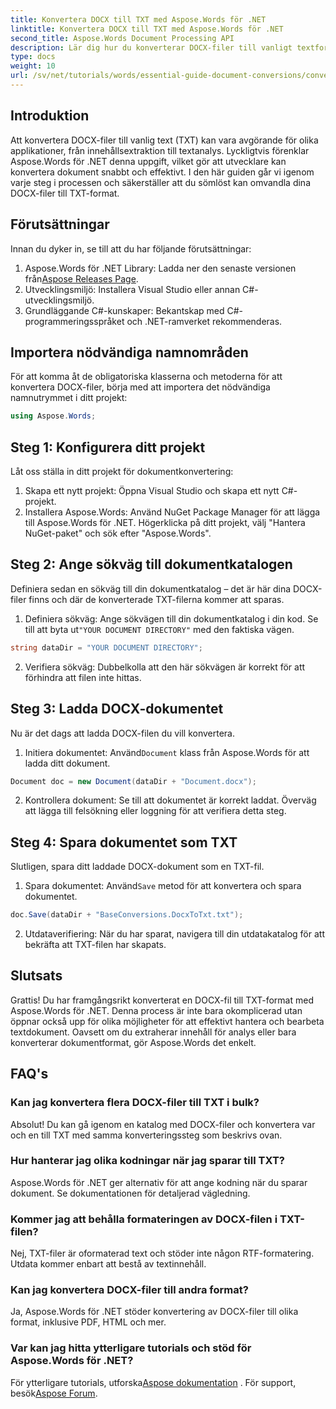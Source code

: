 ```yaml
---
title: Konvertera DOCX till TXT med Aspose.Words för .NET
linktitle: Konvertera DOCX till TXT med Aspose.Words för .NET
second_title: Aspose.Words Document Processing API
description: Lär dig hur du konverterar DOCX-filer till vanligt textformat (TXT) med Aspose.Words för .NET i den här omfattande guiden.
type: docs
weight: 10
url: /sv/net/tutorials/words/essential-guide-document-conversions/convert-docx-to-txt/
---
```

## Introduktion

Att konvertera DOCX-filer till vanlig text (TXT) kan vara avgörande för olika applikationer, från innehållsextraktion till textanalys. Lyckligtvis förenklar Aspose.Words för .NET denna uppgift, vilket gör att utvecklare kan konvertera dokument snabbt och effektivt. I den här guiden går vi igenom varje steg i processen och säkerställer att du sömlöst kan omvandla dina DOCX-filer till TXT-format.

## Förutsättningar

Innan du dyker in, se till att du har följande förutsättningar:

1.  Aspose.Words för .NET Library: Ladda ner den senaste versionen från[Aspose Releases Page](https://releases.aspose.com/words/net/).
2. Utvecklingsmiljö: Installera Visual Studio eller annan C#-utvecklingsmiljö.
3. Grundläggande C#-kunskaper: Bekantskap med C#-programmeringsspråket och .NET-ramverket rekommenderas.

## Importera nödvändiga namnområden

För att komma åt de obligatoriska klasserna och metoderna för att konvertera DOCX-filer, börja med att importera det nödvändiga namnutrymmet i ditt projekt:

```csharp
using Aspose.Words;
```

## Steg 1: Konfigurera ditt projekt

Låt oss ställa in ditt projekt för dokumentkonvertering:

1. Skapa ett nytt projekt: Öppna Visual Studio och skapa ett nytt C#-projekt.
2. Installera Aspose.Words: Använd NuGet Package Manager för att lägga till Aspose.Words för .NET. Högerklicka på ditt projekt, välj "Hantera NuGet-paket" och sök efter "Aspose.Words".

## Steg 2: Ange sökväg till dokumentkatalogen

Definiera sedan en sökväg till din dokumentkatalog – det är här dina DOCX-filer finns och där de konverterade TXT-filerna kommer att sparas.

1.  Definiera sökväg: Ange sökvägen till din dokumentkatalog i din kod. Se till att byta ut`"YOUR DOCUMENT DIRECTORY"` med den faktiska vägen.

```csharp
string dataDir = "YOUR DOCUMENT DIRECTORY";
```

2. Verifiera sökväg: Dubbelkolla att den här sökvägen är korrekt för att förhindra att filen inte hittas.

## Steg 3: Ladda DOCX-dokumentet

Nu är det dags att ladda DOCX-filen du vill konvertera.

1.  Initiera dokumentet: Använd`Document` klass från Aspose.Words för att ladda ditt dokument.

```csharp
Document doc = new Document(dataDir + "Document.docx");
```

2. Kontrollera dokument: Se till att dokumentet är korrekt laddat. Överväg att lägga till felsökning eller loggning för att verifiera detta steg.

## Steg 4: Spara dokumentet som TXT

Slutligen, spara ditt laddade DOCX-dokument som en TXT-fil.

1.  Spara dokumentet: Använd`Save` metod för att konvertera och spara dokumentet.

```csharp
doc.Save(dataDir + "BaseConversions.DocxToTxt.txt");
```

2. Utdataverifiering: När du har sparat, navigera till din utdatakatalog för att bekräfta att TXT-filen har skapats.

## Slutsats

Grattis! Du har framgångsrikt konverterat en DOCX-fil till TXT-format med Aspose.Words för .NET. Denna process är inte bara okomplicerad utan öppnar också upp för olika möjligheter för att effektivt hantera och bearbeta textdokument. Oavsett om du extraherar innehåll för analys eller bara konverterar dokumentformat, gör Aspose.Words det enkelt.

## FAQ's

### Kan jag konvertera flera DOCX-filer till TXT i bulk?

Absolut! Du kan gå igenom en katalog med DOCX-filer och konvertera var och en till TXT med samma konverteringssteg som beskrivs ovan.

### Hur hanterar jag olika kodningar när jag sparar till TXT?

Aspose.Words för .NET ger alternativ för att ange kodning när du sparar dokument. Se dokumentationen för detaljerad vägledning.

### Kommer jag att behålla formateringen av DOCX-filen i TXT-filen?

Nej, TXT-filer är oformaterad text och stöder inte någon RTF-formatering. Utdata kommer enbart att bestå av textinnehåll.

### Kan jag konvertera DOCX-filer till andra format?

Ja, Aspose.Words för .NET stöder konvertering av DOCX-filer till olika format, inklusive PDF, HTML och mer.

### Var kan jag hitta ytterligare tutorials och stöd för Aspose.Words för .NET?

 För ytterligare tutorials, utforska[Aspose dokumentation](https://reference.aspose.com/words/net/) . För support, besök[Aspose Forum](https://forum.aspose.com/c/words/8).
